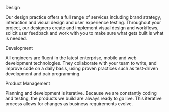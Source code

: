 Design

Our design practice offers a full range of services including brand strategy, interaction and visual design and user experience testing. Throughout your project, our designers create and implement visual design and workflows, solicit user feedback and work with you to make sure what gets built is what is needed.

Development

All engineers are fluent in the latest enterprise, mobile and web development technologies. They collaborate with your team to write, and improve code on a daily basis, using proven practices such as test-driven development and pair programming.

Product Management

Planning and development is iterative. Because we are constantly coding and testing, the products we build are always ready to go live. This iterative process allows for changes as business requirements evolve.